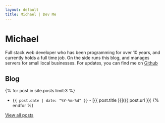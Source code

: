 ```yaml
---
layout: default
title: Michael | Dev Me
---
```


# Michael

Full stack web developer who has been programming for over 10 years, and currently holds a full time job. On the side runs this blog, and manages servers for small local businesses. For updates, you can find me on <a href="https://github.com/michaelgv">Github</a>

## Blog

{% for post in site.posts limit:3 %}
- `{{ post.date | date: "%Y-%m-%d" }}` - [{{ post.title }}]({{ post.url }}) {% endfor %}

[View all posts](/blog.html)